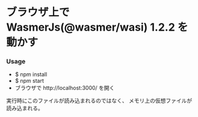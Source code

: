 ブラウザ上でWasmerJs(@wasmer/wasi) 1.2.2 を動かす
================================================

### Usage

  * $ npm install
  * $ npm start
  * ブラウザで http://localhost:3000/ を開く

実行時にこのファイルが読み込まれるのではなく、
メモリ上の仮想ファイルが読み込まれる。
